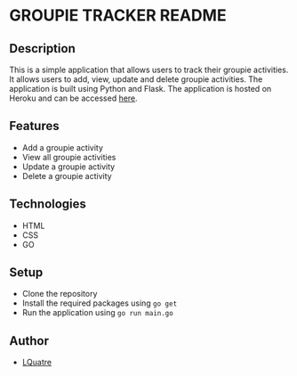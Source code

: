 # GROUPIE TRACKER README

## Description

This is a simple application that allows users to track their groupie activities. It allows users to add, view, update and delete groupie activities. The application is built using Python and Flask. The application is hosted on Heroku and can be accessed [here](https://groupie-tracker.herokuapp.com/).

## Features

- Add a groupie activity
- View all groupie activities
- Update a groupie activity
- Delete a groupie activity

## Technologies

- HTML
- CSS
- GO

## Setup

- Clone the repository
- Install the required packages using `go get`
- Run the application using `go run main.go`

## Author

- [LQuatre](https://github.com/LQuatre)
